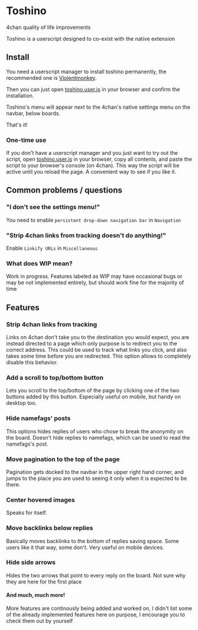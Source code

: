 # Toshino
4chan quality of life improvements

Toshino is a userscript designed to co-exist with the native extension

## Install
You need a userscript manager to install toshino permanently, the recommended one is [Violentmonkey](https://violentmonkey.github.io/).

Then you can just open [toshino.user.js](https://raw.githubusercontent.com/toshinoo/toshino/main/toshino.user.js) in your browser and confirm the installation.

Toshino's menu will appear next to the 4chan's native settings menu on the navbar, below boards.

That's it!

### One-time use
If you don't have a userscript manager and you just want to try out the script, open [toshino.user.js](https://raw.githubusercontent.com/toshinoo/toshino/main/toshino.user.js) in your browser, copy all contents, and paste the script to your browser's console (on 4chan). This way the script will be active until you reload the page. A convenient way to see if you like it.

## Common problems / questions

### "I don't see the settings menu!"

You need to enable `persistent drop-down navigation bar` in `Navigation`

### "Strip 4chan links from tracking doesn't do anything!"

Enable `Linkify URLs` in `Miscellaneous`

### What does WIP mean?

Work in progress. Features labeled as WIP may have occasional bugs or may be not implemented entirely, but should work fine for the majority of time

## Features

### Strip 4chan links from tracking
Links on 4chan don't take you to the destination you would expect, you are instead directed to a page which only purpose is to redirect you to the correct address. This could be used to track what links you click, and also takes some time before you are redirected. This option allows to completely disable this behavior.

### Add a scroll to top/bottom button
Lets you scroll to the top/bottom of the page by clicking one of the two buttons added by this button. Especially useful on mobile, but handy on desktop too.

### Hide namefags' posts
This options hides replies of users who chose to break the anonymity on the board. Doesn't hide replies to namefags, which can be used to read the namefags's post.

### Move pagination to the top of the page
Pagination gets docked to the navbar in the upper right hand corner, and jumps to the place you are used to seeing it only when it is expected to be there.

### Center hovered images
Speaks for itself.

### Move backlinks below replies
Basically moves backlinks to the bottom of replies saving space. Some users like it that way, some don't. Very useful on mobile devices.

### Hide side arrows
Hides the two arrows that point to every reply on the board. Not sure why they are here for the first place

#### And much, much more!
More features are continously being added and worked on, I didn't list some of the already implemented features here on purpose, I encourage you to check them out by yourself
